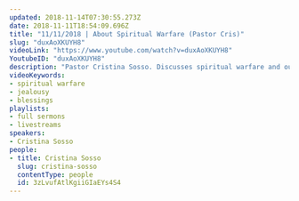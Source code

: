 ```yaml
---
updated: 2018-11-14T07:30:55.273Z
date: 2018-11-11T18:54:09.696Z
title: "11/11/2018 | About Spiritual Warfare (Pastor Cris)"
slug: "duxAoXKUYH8"
videoLink: "https://www.youtube.com/watch?v=duxAoXKUYH8"
YoutubeID: "duxAoXKUYH8"
description: "Pastor Cristina Sosso. Discusses spiritual warfare and our role as believers among other topics."
videoKeywords:
- spiritual warfare
- jealousy
- blessings
playlists:
- full sermons
- livestreams
speakers:
- Cristina Sosso
people:
- title: Cristina Sosso
  slug: cristina-sosso
  contentType: people
  id: 3zLvufAtlKgiiGIaEYs4S4
---
```

